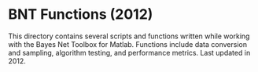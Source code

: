 # BNT Functions (2012)
This directory contains several scripts and functions written while working
with the Bayes Net Toolbox for Matlab. Functions include data conversion and
sampling, algorithm testing, and performance metrics. Last updated in 2012.
